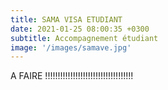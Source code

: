 ```yaml
---
title: SAMA VISA ETUDIANT
date: 2021-01-25 08:00:35 +0300
subtitle: Accompagnement étudiant 
image: '/images/samave.jpg'
---
```


A FAIRE !!!!!!!!!!!!!!!!!!!!!!!!!!!!!!!!!!!